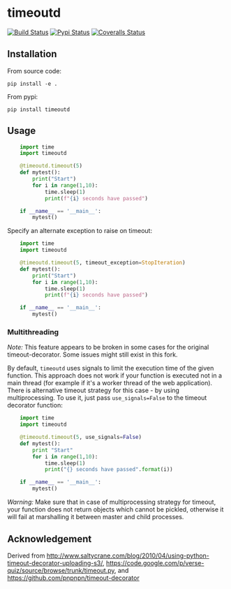 # timeoutd

[![Build
Status](https://travis-ci.org/pnpnpn/timeout-decorator.svg?branch=master)](https://travis-ci.org/pnpnpn/timeout-decorator)
[![Pypi
Status](https://badge.fury.io/py/timeout-decorator.svg)](https://badge.fury.io/py/timeout-decorator)
[![Coveralls
Status](https://coveralls.io/repos/pnpnpn/timeout-decorator/badge.png?branch=master)](https://coveralls.io/r/pnpnpn/timeout-decorator)

## Installation


From source code:

```shell
pip install -e .
```

From pypi:

```shell
pip install timeoutd
```

## Usage

```python
    import time
    import timeoutd

    @timeoutd.timeout(5)
    def mytest():
        print("Start")
        for i in range(1,10):
            time.sleep(1)
            print(f"{i} seconds have passed")

    if __name__ == '__main__':
        mytest()
```

Specify an alternate exception to raise on timeout:

```python
    import time
    import timeoutd

    @timeoutd.timeout(5, timeout_exception=StopIteration)
    def mytest():
        print("Start")
        for i in range(1,10):
            time.sleep(1)
            print(f"{i} seconds have passed")

    if __name__ == '__main__':
        mytest()

```

### Multithreading

_Note:_ This feature appears to be broken in some cases for the original timeout-decorator.
Some issues might still exist in this fork.

By default, `timeoutd` uses signals to limit the execution time of the given function.
This approach does not work if your function is executed not in a main thread (for example if it's a worker thread of the web application).
There is alternative timeout strategy for this case - by using multiprocessing.
To use it, just pass `use_signals=False` to the timeout decorator function:

```python
    import time
    import timeoutd

    @timeoutd.timeout(5, use_signals=False)
    def mytest():
        print "Start"
        for i in range(1,10):
            time.sleep(1)
            print("{} seconds have passed".format(i))

    if __name__ == '__main__':
        mytest()
```

_Warning:_
Make sure that in case of multiprocessing strategy for timeout, your function does not return objects which cannot be pickled, otherwise it will fail at marshalling it between master and child processes.

## Acknowledgement

Derived from
<http://www.saltycrane.com/blog/2010/04/using-python-timeout-decorator-uploading-s3/>, <https://code.google.com/p/verse-quiz/source/browse/trunk/timeout.py>, and <https://github.com/pnpnpn/timeout-decorator>
